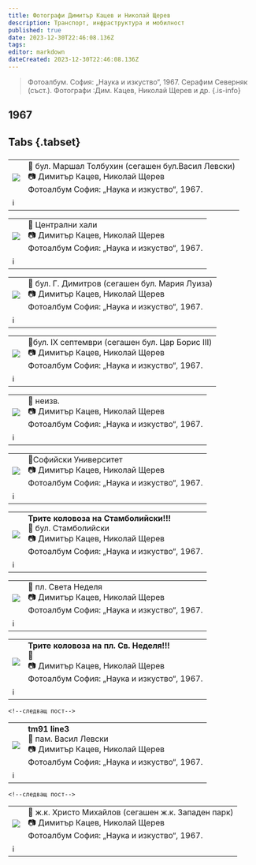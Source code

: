 ```yaml
---
title: Фотографи Димитър Кацев и Николай Щерев
description: Транспорт, инфраструктура и мобилност
published: true
date: 2023-12-30T22:46:08.136Z
tags: 
editor: markdown
dateCreated: 2023-12-30T22:46:08.136Z
---
```


> Фотоалбум. София: „Наука и изкуство“, 1967. Серафим Северняк (съст.). Фотографи :Дим. Кацев, Николай Щерев и др.
{.is-info}

  
  
## 1967
## Tabs {.tabset}
###
<!--следващ пост--> 
<div class="table-responsive"><table style="width:100%"><tr>
<td><img src="https://drive.google.com/uc?id=1vSttYT2ZNxNCzctGvtZwJ_MNP5QVxQ5F"></td>
<td><b></b>📌 бул. Маршал Толбухин (сегашен бул.Васил Левски)<br> 📷 Димитър Кацев, Николай Щерев <br>Фотоалбум София: „Наука и изкуство“, 1967.</td></tr>
  <td colspan=2 >ℹ️ </td></table></div>
  
  <!--следващ пост--> 
<div class="table-responsive"><table style="width:100%"><tr>
<td><img src="https://drive.google.com/uc?id=1HkrM_k_ygeGhNu6jAqk47dBmiLvoabZ8"></td>
<td><b></b>📌 Централни хали<br> 📷 Димитър Кацев, Николай Щерев <br>Фотоалбум София: „Наука и изкуство“, 1967.</td></tr>
  <td colspan=2 >ℹ️ </td></table></div>
  
  <!--следващ пост--> 
<div class="table-responsive"><table style="width:100%"><tr>
<td><img src="https://drive.google.com/uc?id=1jLuw_57nd9ory8PDWiGxHTrJFxaGR9Rm"></td>
<td><b></b>📌 бул. Г. Димитров (сегашен бул. Мария Луиза)<br> 📷 Димитър Кацев, Николай Щерев <br>Фотоалбум София: „Наука и изкуство“, 1967.</td></tr>
  <td colspan=2 >ℹ️ </td></table></div>
  
  <!--следващ пост--> 
<div class="table-responsive"><table style="width:100%"><tr>
<td><img src="https://drive.google.com/uc?id=1iOB_m88jpEmG3JMZpkNn5VpNu2hyMISM"></td>
<td><b></b>📌бул. IX септември (сегашен бул. Цар Борис III)<br> 📷 Димитър Кацев, Николай Щерев <br>Фотоалбум София: „Наука и изкуство“, 1967.</td></tr>
  <td colspan=2 >ℹ️ </td></table></div>
  
  <!--следващ пост--> 
<div class="table-responsive"><table style="width:100%"><tr>
<td><img src="https://drive.google.com/uc?id=1m-GK9LMqH3YUiTxMn-5zmP9aXvJeaP0M"></td>
<td><b></b>📌 неизв. <br> 📷 Димитър Кацев, Николай Щерев <br>Фотоалбум София: „Наука и изкуство“, 1967.</td></tr>
  <td colspan=2 >ℹ️ </td></table></div>
  
  
  <!--следващ пост--> 
<div class="table-responsive"><table style="width:100%"><tr>
<td><img src="https://drive.google.com/uc?id=1Um8fESKCVq2pe4EwncY6QALm4Q8yNfLN"></td>
<td><b></b>📌Софийски Университет<br> 📷 Димитър Кацев, Николай Щерев <br>Фотоалбум София: „Наука и изкуство“, 1967.</td></tr>
  <td colspan=2 >ℹ️ </td></table></div>
  
  
  <!--следващ пост--> 
<div class="table-responsive"><table style="width:100%"><tr>
<td><img src="https://drive.google.com/uc?id=1bSmdh_hoHj8pq24u_YXKXVXHgvsB_MsX"></td>
<td><b>Трите коловоза на Стамболийски!!!</b><br>📌 бул. Стамболийски<br> 📷 Димитър Кацев, Николай Щерев <br>Фотоалбум София: „Наука и изкуство“, 1967.</td></tr>
  <td colspan=2 >ℹ️ </td></table></div>
  
  
  <!--следващ пост--> 
<div class="table-responsive"><table style="width:100%"><tr>
<td><img src="https://drive.google.com/uc?id=1B7uQpeOTY1WZCtFnFyiP-lsbLtXhgmnY"></td>
<td><b></b>📌 пл. Света Неделя<br> 📷 Димитър Кацев, Николай Щерев <br>Фотоалбум София: „Наука и изкуство“, 1967.</td></tr>
  <td colspan=2 >ℹ️ </td></table></div>
  
  <!--следващ пост--> 
<div class="table-responsive"><table style="width:100%"><tr>
<td><img src="https://drive.google.com/uc?id=19gQGmDXgHvrbf2Ksq0Bg1wf_XLTY2o3-"></td>
<td><b></b><b>Трите коловоза на пл. Св. Неделя!!!</b><br>📌<br> 📷 Димитър Кацев, Николай Щерев <br>Фотоалбум София: „Наука и изкуство“, 1967.</td></tr>
  <td colspan=2 >ℹ️ </td></table></div>
  
    <!--следващ пост--> 
<div class="table-responsive"><table style="width:100%"><tr>
<td><img src="https://drive.google.com/uc?id=1OGSnXPAftGv5JTw5nHK19aUvcv8UTBNm"></td>
<td><b>tm91 line3</b><br>📌 пам. Васил Левски<br> 📷 Димитър Кацев, Николай Щерев <br>Фотоалбум София: „Наука и изкуство“, 1967.</td></tr>
  <td colspan=2 >ℹ️ </td></table></div>
  
    <!--следващ пост--> 
<div class="table-responsive"><table style="width:100%"><tr>
<td><img src="https://drive.google.com/uc?id=1jkfntDChC27Wtbz8cJgruB6qQaVKQZjs"></td>
<td><b></b>📌 ж.к. Христо Михайлов (сегашен ж.к. Западен парк)<br> 📷 Димитър Кацев, Николай Щерев <br>Фотоалбум София: „Наука и изкуство“, 1967.</td></tr>
  <td colspan=2 >ℹ️ </td></table></div>